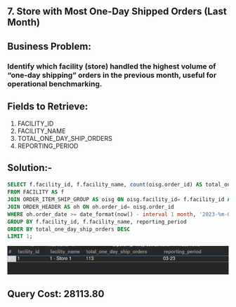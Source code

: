 ## 7. Store with Most One-Day Shipped Orders (Last Month)

## Business Problem:
### Identify which facility (store) handled the highest volume of “one-day shipping” orders in the previous month, useful for operational benchmarking.

## Fields to Retrieve:
1. FACILITY_ID
2. FACILITY_NAME
3. TOTAL_ONE_DAY_SHIP_ORDERS
4. REPORTING_PERIOD

## Solution:-
```sql
SELECT f.facility_id, f.facility_name, count(oisg.order_id) AS total_one_day_ship_orders, date_format(oh.order_date, '%m-%y') AS reporting_period
FROM FACILITY AS f
JOIN ORDER_ITEM_SHIP_GROUP AS oisg ON oisg.facility_id= f.facility_id AND oisg.shipment_method_type_id= 'NEXT_DAY'
JOIN ORDER_HEADER AS oh ON oh.order_id= oisg.order_id
WHERE oh.order_date >= date_format(now() - interval 1 month, '2023-%m-01') AND oh.order_date < date_format(now() , '2023-%m-01')
GROUP BY f.facility_id, f.facility_name, reporting_period
ORDER BY total_one_day_ship_orders DESC
LIMIT 1;

```

![alt text](image.png)

## Query Cost: 28113.80